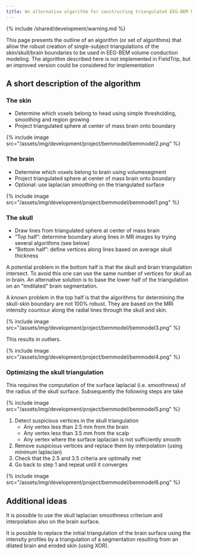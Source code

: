 ```yaml
---
title: An alternative algorithm for constructing triangulated EEG-BEM head models
---
```


{% include /shared/development/warning.md %}


This page presents the outline of an algorithm (or set of algorithms) that allow the robust creation of single-subject triangulations of the skin/skull/brain boundaries to be used in EEG-BEM volume conduction modeling. The algorithm described here is not implemented in FieldTrip, but an improved version could be considered for implementation

## A short description of the algorithm

### The skin

- Determine which voxels belong to head using simple thresholding, smoothing and region growing
- Project triangulated sphere at center of mass brain onto boundary

{% include image src="/assets/img/development/project/bemmodel/bemmodel2.png" %}

### The brain

- Determine which voxels belong to brain using volumesegment
- Project triangulated sphere at center of mass brain onto boundary
- Optional: use laplacian smoothing on the triangulated surface

{% include image src="/assets/img/development/project/bemmodel/bemmodel1.png" %}

### The skull

- Draw lines from triangulated sphere at center of mass brain
- “Top half”: determine boundary along lines in MR images by trying several algorithms (see below)
- “Bottom half”: define vertices along lines based on average skull thickness

A potential problem in the bottom half is that the skull and brain triangulation intersect. To avoid this one can use the same number of vertices for skull as in brain. An alternative solution is to base the lower half of the triangulation on an "imdilated" brain segmentation.

A known problem in the top half is that the algorithms for determining the skull-skin boundary are not 100% robust. They are based on the MRI intensity countour along the radial lines through the skull and skin.

{% include image src="/assets/img/development/project/bemmodel/bemmodel3.png" %}

This results in outliers.

{% include image src="/assets/img/development/project/bemmodel/bemmodel4.png" %}

### Optimizing the skull triangulation

This requires the computation of the surface laplacial (i.e. smoothness) of the radius of the skull surface. Subsequently the following steps are take

{% include image src="/assets/img/development/project/bemmodel/bemmodel5.png" %}

1.  Detect suspicious vertices in the skull triangulation
    - Any vertex less than 2.5 mm from the brain
    - Any vertex less than 3.5 mm from the scalp
    - Any vertex where the surface laplacian is not sufficiently smooth
2.  Remove suspicious vertices and replace them by interpolation (using minimum laplacian)
3.  Check that the 2.5 and 3.5 criteria are optimally met
4.  Go back to step 1 and repeat until it converges

{% include image src="/assets/img/development/project/bemmodel/bemmodel6.png" %}

## Additional ideas

It is possible to use the skull laplacian smoothness criterium and interpolation also on the brain surface.

It is possible to replace the initial triangulation of the brain surface using the intensity profiles by a triangulation of a segmentation resulting from an dilated brain and eroded skin (using XOR).
